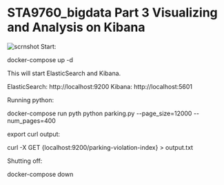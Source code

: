 # STA9760_bigdata Part 3 Visualizing and Analysis on Kibana

![scrnshot](https://raw.githubusercontent.com/besthl/STA9760_bigdata_P3_Kibana/master/screenshot.PNG)
Start:

docker-compose up -d


This will start ElasticSearch and Kibana.

ElasticSearch: http://localhost:9200 Kibana: http://localhost:5601


Running python:


docker-compose run pyth python parking.py --page_size=12000 --num_pages=400


export curl output:

curl -X GET {localhost:9200/parking-violation-index} > output.txt


Shutting off:

docker-compose down
